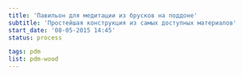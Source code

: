 ```yaml
---
title: 'Павильон для медитации из брусков на поддоне'
subtitle: 'Простейшая конструкция из самых доступных материалов'
start_date: '08-05-2015 14:45'
status: process

tags: pdm
list: pdm-wood
---
```


